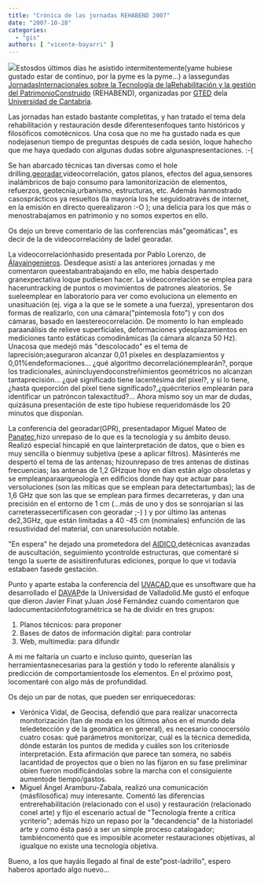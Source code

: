 ```yaml
---
title: "Crónica de las jornadas REHABEND 2007"
date: "2007-10-28"
categories: 
  - "gis"
authors: [ "vicente-bayarri" ]
---
```


[![](images/Poster_REHABEND.jpg)](http://grupos.unican.es/GTED/images/Poster_REHABEND.jpg)Estosdos últimos días he asistido intermitentemente(yame hubiese gustado estar de continuo, por la pyme es la pyme...) a lassegundas [JornadasInternacionales sobre la Tecnología de laRehabilitación y la gestión del PatrimonioConstruido](http://grupos.unican.es/GTED/archivos/REHABEND_internacional.pdf) (REHABEND), organizadas por [GTED](http://grupos.unican.es/GTED/) dela [Universidad de Cantabria](http://www.unican.es).

Las jornadas han estado bastante completitas, y han tratado el tema dela rehabilitación y restauración desde diferentesenfoques tanto históricos y filosóficos comotécnicos. Una cosa que no me ha gustado nada es que nodejasenun tiempo de preguntas después de cada sesión, loque hahecho que me haya quedado con algunas dudas sobre algunaspresentaciones. :-(

Se han abarcado técnicas tan diversas como el hole drilling,[georadar](http://en.wikipedia.org/wiki/Ground-penetrating_radar),videocorrelación, gatos planos, efectos del agua,sensores inalámbricos de bajo consumo para lamonitorización de elementos, refuerzos, geotecnia,urbanismo, estructuras, etc. Además hanmostrado casosprácticos ya resueltos (la mayoría los he seguidoatravés de internet, en la emisión en directo querealizaron :-O ); una delicia para los que más o menostrabajamos en patrimonio y no somos expertos en ello.

Os dejo un breve comentario de las conferencias más"geomáticas", es decir de la de videocorrelacióny de ladel georadar.

La videocorrelaciónhasido presentada por Pablo Lorenzo, de [Álavaingenieros](http://www.alava-ing.es/ALAVA/index.html). Desdeque asistí a las anteriores jornadas y me comentaron queestabantrabajando en ello, me había despertado granexpectativa loque pudiesen hacer. La videocorrelación se emplea para haceruntracking de puntos o movimientos de patrones aleatorios. Se sueleemplear en laboratorio para ver como evoluciona un elemento en unasituación (ej. viga a la que se le somete a una fuerza), ypresentaron dos formas de realizarlo, con una cámara("pintemosla foto") y con dos cámaras, basado en laestereocorrelación. De momento lo han empleado paraanálisis de relieve superficiales, deformaciones ydesplazamientos en mediciones tanto estáticas comodinámicas (la cámara alcanza 50 Hz). Unacosa que medejó más "descolocado" es el tema de laprecisión;aseguraron alcanzar 0,01 píxeles en desplazamientos y 0,01%endeformaciones... ¿qué algoritmo decorrelaciónemplearán?, porque los tradicionales, aúnincluyendoconstreñimientos geométricos no alcanzan tantaprecisión... ¿qué significado tiene lacentésima del píxel?, y si lo tiene,¿hasta queporción del píxel tiene significado?,¿quécriterios emplearán para identificar un patróncon talexactitud?... Ahora mismo soy un mar de dudas, quizásuna presentación de este tipo hubiese requeridomásde los 20 minutos que disponían.

La conferencia del georadar(GPR), presentadapor Miguel Mateo de [Panatec](http://www.panatec.net/prods/galeriaimagenes.htm),hizo unrepaso de lo que es la tecnología y su ámbito deuso. Realizó especial hincapié en que lainterpretación de datos, que o bien es muy sencilla o bienmuy subjetiva (pese a aplicar filtros). Másinterés me despertó el tema de las antenas; hizounrepaso de tres antenas de distinas frecuencias; las antenas de 1,2 GHzque hoy en dían están algo obsoletas y se empleanparaarqueología en edificios donde hay que actuar para versoluciones (son las míticas que se emplean para detectartumbas); las de 1,6 GHz que son las que se emplean para firmes decarreteras, y dan una precisión en el entorno de 1 cm (...más de uno y dos se sonrojarían si las carreterassecertificasen con georadar ;-) ) y por último las antenas de2,3GHz, que están limitadas a 40 -45 cm (nominales) enfunción de las resustividad del material, con unaresolución notable.

"En espera" he dejado una prometedora del [AIDICO](http://www.aidico.es/),detécnicas avanzadas de auscultación, seguimiento ycontrolde estructuras, que comentaré si tengo la suerte de asisitirenfuturas ediciones, porque lo que vi todavía estabaen fasede gestación.

Punto y aparte estaba la conferencia del [UVACAD](http://157.88.193.21/%7Euvacad/),que es unsoftware que ha desarrollado el [DAVAP](http://www3.uva.es/davap/Contenido.php?IdContenido=0)de la Universidad de Valladolid.Me gustó el enfoque que dieron Javier Finat yJuan José Fernández cuando comentaron que ladocumentaciónfotogramétrica se ha de dividir en tres grupos:

1. Planos técnicos: para proponer
2. Bases de datos de información digital: para controlar
3. Web, multimedia: para difundir

A mi me faltaría un cuarto e incluso quinto, queserían las herramientasnecesarias para la gestión y todo lo referente alanálisis y predicción de comportamientosde los elementos. En el próximo post, locomentaré con algo más de profundidad.

Os dejo un par de notas, que pueden ser enriquecedoras:

- Verónica Vidal, de Geocisa, defendió que para realizar unacorrecta monitorización (tan de moda en los últimos años en el mundo dela teledetección y de la geomática en general), es necesario conocersólo cuatro cosas: qué parámetros monitorizar, cuál es la técnica demedida, dónde estarán los puntos de medida y cuáles son los criteriosde interpretación. Esta afirmación que parece tan somera, no sabéis lacantidad de proyectos que o bien no las fijaron en su fase preliminar obien fueron modificándolas sobre la marcha con el consiguiente aumentode tiempo/gastos.
- Miguel Ángel Aramburu-Zabala, realizó una comunicación (másfilosófica) muy interesante. Comentó las diferencias entrerehabilitación (relacionado con el uso) y restauración (relacionado conel arte) y fijo el escenario actual de "Tecnología frente a crítica ycriterio"; además hizo un repaso por la "decandencia" de la historiadel arte y como ésta pasó a ser un simple proceso catalogador; tambiéncomentó que es imposible acometer restauraciones objetivas, al igualque no existe una tecnología objetiva.

Bueno, a los que hayáis llegado al final de este"post-ladrillo", espero haberos aportado algo nuevo...
